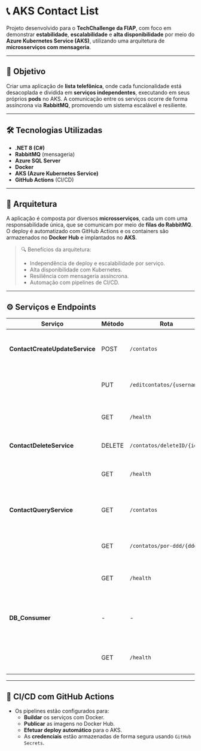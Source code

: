 # 📞 AKS Contact List

Projeto desenvolvido para o **TechChallenge da FIAP**, com foco em demonstrar **estabilidade**, **escalabilidade** e **alta disponibilidade** por meio do **Azure Kubernetes Service (AKS)**, utilizando uma arquitetura de **microsserviços com mensageria**.

---

## 🎯 Objetivo

Criar uma aplicação de **lista telefônica**, onde cada funcionalidade está desacoplada e dividida em **serviços independentes**, executando em seus próprios **pods** no AKS. A comunicação entre os serviços ocorre de forma assíncrona via **RabbitMQ**, promovendo um sistema escalável e resiliente.

---

## 🛠️ Tecnologias Utilizadas

- **.NET 8 (C#)**
- **RabbitMQ** (mensageria)
- **Azure SQL Server**
- **Docker**
- **AKS (Azure Kubernetes Service)**
- **GitHub Actions** (CI/CD)

---

## 🧱 Arquitetura

A aplicação é composta por diversos **microsserviços**, cada um com uma responsabilidade única, que se comunicam por meio de **filas do RabbitMQ**. O deploy é automatizado com GitHub Actions e os containers são armazenados no **Docker Hub** e implantados no **AKS**.

> 🔍 Benefícios da arquitetura:
> - Independência de deploy e escalabilidade por serviço.
> - Alta disponibilidade com Kubernetes.
> - Resiliência com mensageria assíncrona.
> - Automação com pipelines de CI/CD.

---

## ⚙️ Serviços e Endpoints

| Serviço | Método | Rota | Descrição |
|--------|--------|------|-----------|
| **ContactCreateUpdateService** | POST | `/contatos` | Cria um novo contato via fila de criação. |
|  | PUT | `/editcontatos/{username}` | Atualiza dados de um contato. |
|  | GET | `/health` | Retorna status de saúde do serviço. |
| **ContactDeleteService** | DELETE | `/contatos/deleteID/{id}` | Deleta contato por ID. |
|  | GET | `/health` | Retorna status de saúde do serviço. |
| **ContactQueryService** | GET | `/contatos` | Retorna lista completa de contatos. |
|  | GET | `/contatos/por-ddd/{ddd}` | Retorna lista filtrada por DDD. |
|  | GET | `/health` | Retorna status de saúde do serviço. |
| **DB_Consumer** | - | - | Consome mensagens e persiste dados no banco via EF Core. |
|  | GET | `/health` | Retorna status de saúde do serviço. |

---

## 🐳 CI/CD com GitHub Actions

- Os pipelines estão configurados para:
  - **Buildar** os serviços com Docker.
  - **Publicar** as imagens no Docker Hub.
  - **Efetuar deploy automático** para o AKS.
  - As **credenciais** estão armazenadas de forma segura usando `GitHub Secrets`.